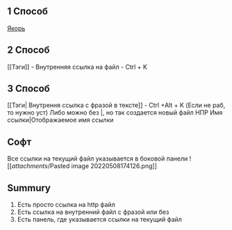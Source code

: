 ## 1 Способ
[Якорь](Ссылка)

## 2 Способ
[[Тэги]] - Внутренняя ссылка на файл - Ctrl + K

## 3 Способ
[[Тэги| Внутрення ссылка с фразой в тексте]] - Ctrl +Alt + K (Если не раб, то нужно уст)
Либо можно без |, но так создается новый файл
НПР Имя ссылки|Отображаемое имя ссылки


## Софт
Все ссылки на текущий файл указывается в боковой панели
![[_attachments_/Pasted image 20220508174126.png]]

## Summury
1) Есть просто ссылка на http файл 
2) Есть ссылка на внутренний файл с фразой или без
3) Есть панель, где указывается ссылки на текущий файл
